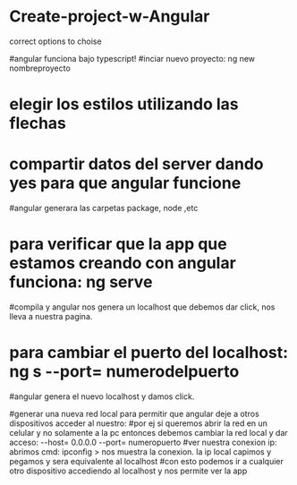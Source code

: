# Create-project-w-Angular
correct options to choise

#angular funciona bajo typescript!
#inciar nuevo proyecto:  ng new nombreproyecto
# elegir los estilos utilizando las flechas
# compartir datos del server dando yes para que angular funcione
#angular generara las carpetas package, node ,etc
# para verificar que la app que estamos creando con angular funciona:  ng serve
#compila y angular nos genera un localhost que debemos dar click, nos lleva a nuestra pagina.
# para cambiar el puerto del localhost: ng s --port= numerodelpuerto
#angular genera el nuevo localhost y damos click.

#generar una nueva red local para permitir que angular deje a otros dispositivos acceder al nuestro:
#por ej si queremos abrir la red en un celular y no solamente a la pc entonces debemos cambiar la red local y dar acceso:  --host= 0.0.0.0 --port= numeropuerto
#ver nuestra conexion ip: abrimos cmd: ipconfig  > nos muestra la conexion. la ip local capimos y pegamos y sera equivalente al localhost
#con esto podemos ir a cualquier otro dispositivo accediendo al localhost y nos permite ver la app 
